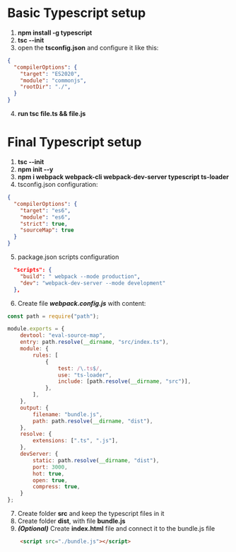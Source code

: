 # Basic Typescript setup

1. **npm install -g typescript**
2. **tsc --init**
3. open the **tsconfig.json** and configure it like this:
```json
{
  "compilerOptions": {
    "target": "ES2020",
    "module": "commonjs",
    "rootDir": "./",  
  }
}
```
4. **run tsc file.ts && file.js**


# Final Typescript setup

1. **tsc --init**
2. **npm init --y**
3. **npm i webpack webpack-cli webpack-dev-server typescript ts-loader**
4. tsconfig.json configuration:
```json
{
  "compilerOptions": {
    "target": "es6",
    "module": "es6",
    "strict": true,
    "sourceMap": true
  }
}
```
5. package.json scripts configuration
```json
  "scripts": {
    "build": " webpack --mode production",
    "dev": "webpack-dev-server --mode development"
  },
```
6. Create file ***webpack.config.js*** with content:
```javascript
const path = require("path");

module.exports = {
    devtool: "eval-source-map",
    entry: path.resolve(__dirname, "src/index.ts"),
    module: {
        rules: [
            {
                test: /\.ts$/,
                use: "ts-loader",
                include: [path.resolve(__dirname, "src")],
            },
        ],
    },
    output: {
        filename: "bundle.js",
        path: path.resolve(__dirname, "dist"),
    },
    resolve: {
        extensions: [".ts", ".js"],
    },
    devServer: {
        static: path.resolve(__dirname, "dist"),
        port: 3000,
        hot: true,
        open: true,
        compress: true,
    }
};
```
7. Create folder **src** and keep the typescript files in it
8. Create folder **dist**, with file **bundle.js**
9. ***(Optional)*** Create **index.html** file and connect it to the bundle.js file
```html
    <script src="./bundle.js"></script>
```